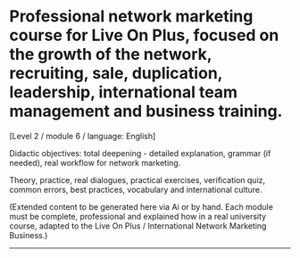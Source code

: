 # Professional network marketing course for Live On Plus, focused on the growth of the network, recruiting, sale, duplication, leadership, international team management and business training.


[Level 2 / module 6 / language: English]

Didactic objectives: total deepening - detailed explanation, grammar (if needed), real workflow for network marketing.

Theory, practice, real dialogues, practical exercises, verification quiz, common errors, best practices, vocabulary and international culture.


(Extended content to be generated here via Ai or by hand. Each module must be complete, professional and explained how in a real university course, adapted to the Live On Plus / International Network Marketing Business.)

---